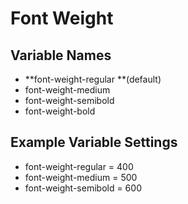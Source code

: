 # Font Weight

## Variable Names

* **font-weight-regular **\(default\)
* font-weight-medium
* font-weight-semibold
* font-weight-bold

## Example Variable Settings

* font-weight-regular = 400
* font-weight-medium = 500
* font-weight-semibold = 600

